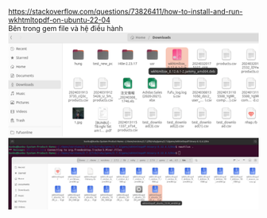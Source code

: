 https://stackoverflow.com/questions/73826411/how-to-install-and-run-wkhtmltopdf-on-ubuntu-22-04  
Bên trong gem file và hệ điều hành  
![](./other_gem_1.jpg)  
![](./other_gem_2.jpg)  
